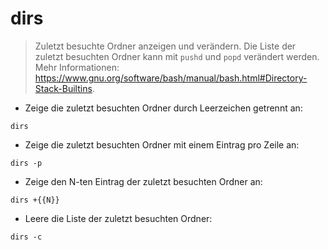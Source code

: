 # dirs

> Zuletzt besuchte Ordner anzeigen und verändern.
> Die Liste der zuletzt besuchten Ordner kann mit `pushd` und `popd` verändert werden.
> Mehr Informationen: <https://www.gnu.org/software/bash/manual/bash.html#Directory-Stack-Builtins>.

- Zeige die zuletzt besuchten Ordner durch Leerzeichen getrennt an:

`dirs`

- Zeige die zuletzt besuchten Ordner mit einem Eintrag pro Zeile an:

`dirs -p`

- Zeige den N-ten Eintrag der zuletzt besuchten Ordner an:

`dirs +{{N}}`

- Leere die Liste der zuletzt besuchten Ordner:

`dirs -c`
